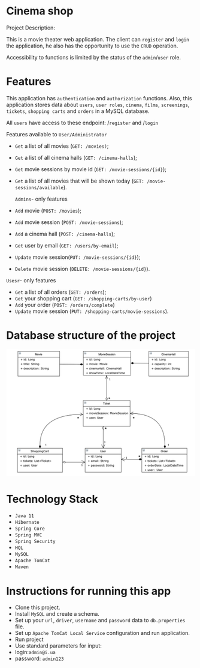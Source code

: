 # Cinema shop
Project Description:

This is a movie theater web application. The client can `register` and `login` the application, he also has the opportunity to use the `CRUD` operation.

Accessibility to functions is limited by the status of the `admin`/`user` role.

# Features

This application has `authentication` and `authorization` functions. Also, this application stores data about `users`, `user roles`, `cinema`, `films`, `screenings`, `tickets`, `shopping carts` and `orders` in a MySQL database.

All `users` have access to these endpoint: /`register` and /`login`

Features available to `User/Administrator`

- `Get` a list of all movies (`GET: /movies)`;
- `Get` a list of all cinema halls (`GET: /cinema-halls`);
- `Get` movie sessions by movie id (`GET: /movie-sessions/{id}`);
- `Get` a list of all movies that will be shown today (`GET: /movie-sessions/available`).


  `Admins`- only features

- `Add` movie (`POST: /movies`);
- `Add` movie session (`POST: /movie-sessions`);
- `Add` a cinema hall (`POST: /cinema-halls`);
- `Get` user by email (`GET: /users/by-email`);
- `Update` movie session(`PUT: /movie-sessions/{id}`);
- `Delete` movie session (`DELETE: /movie-sessions/{id}`).

`Usesr`- only features

- `Get` a list of all orders (`GET: /orders`);
- `Get` your shopping cart (`GET: /shopping-carts/by-user`)
- `Add` your order (`POST: /orders/complete`)
- `Update` movie session (`PUT: /shopping-carts/movie-sessions`).

# Database structure of the project

![img.png](img.png)
# Technology Stack

- `Java 11`
- `Hibernate`
- `Spring Core`
- `Spring MVC`
- `Spring Security`
- `HQL`
- `MySQL`
- `Apache TomCat`
- `Maven`

# Instructions for running this app

- Clone this project.
- Install `MySQL` and create a schema.
- Set up your `url`, `driver`, `username` and `password` data to `db.properties` file.
- Set up `Apache TomCat Local Service` configuration and run application.
- Run project
- Use standard parameters for input:
- login:`admin@i.ua`
- password: `admin123`

